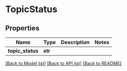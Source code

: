 # TopicStatus

## Properties
Name | Type | Description | Notes
------------ | ------------- | ------------- | -------------
**topic_status** | **str** |  | 

[[Back to Model list]](../README.md#documentation-for-models) [[Back to API list]](../README.md#documentation-for-api-endpoints) [[Back to README]](../README.md)


